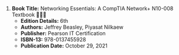 1. **Book Title:** Networking Essentials: A CompTIA Network+ N10-008 Textbook 📒🔐🚫  
   - **Edition Details:** 6th  
   - **Authors:** Jeffrey Beasley, Piyasat Nilkaew  
   - **Publisher:** Pearson IT Certification  
   - **ISBN-13:** 978-0137455928  
   - **Publication Date:** October 29, 2021
